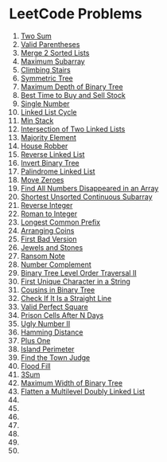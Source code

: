 # LeetCode Problems

1. [Two Sum](./twosum.md)
1. [Valid Parentheses](./validParentheses.md)
1. [Merge 2 Sorted Lists](./mergelists.md)
1. [Maximum Subarray](./maxSubarray.md)
1. [Climbing Stairs](./climingStairs.md)
1. [Symmetric Tree](./symmetricTree.md)
1. [Maximum Depth of Binary Tree](./maxDepthofBT.md)
1. [Best Time to Buy and Sell Stock](./buySellStock.md)
1. [Single Number](./singleNumber.md)
1. [Linked List Cycle](./linkedListCycle.md)
1. [Min Stack](./minStack.md)
1. [Intersection of Two Linked Lists](./intersectionof2LL.md)
1. [Majority Element](./majorityElement.md)
1. [House Robber](./houseRobber.md)
1. [Reverse Linked List](./reverseLL.md)
1. [Invert Binary Tree](./invertBinaryTree.md)
1. [Palindrome Linked List](./PalindromeLL.md)
1. [Move Zeroes](./moveZero.md)
1. [Find All Numbers Disappeared in an Array](./findAllDisappearedNumbersArray.md)
1. [Shortest Unsorted Continuous Subarray](./shortestUnsortedSubarray.md)
1. [Reverse Integer](./reverseInteger.md)
1. [Roman to Integer](./romanToInteger.md)
1. [Longest Common Prefix](./longestCommonPrefix.md)
1. [Arranging Coins](./arrangingCoins.md)
1. [First Bad Version](./firstBadVersion.md)
1. [Jewels and Stones](./jewelsStones.md)
1. [Ransom Note](./ransomNote.md)
1. [Number Complement](./numberComplement.md)
1. [Binary Tree Level Order Traversal II](./binaryTreeLevelOrderTraversal2.md)
1. [First Unique Character in a String](./firstUniqueCharInString.md)
1. [Cousins in Binary Tree](./cousinsInBT.md)
1. [Check If It Is a Straight Line](./checkStraightLine.md)
1. [Valid Perfect Square](./validPerfectSquare.md)
1. [Prison Cells After N Days](./prisoncellsAfterNDays.md)
1. [Ugly Number II](./uglyNumber.md)
1. [Hamming Distance](./hammingDistance.md)
1. [Plus One](./plusOne.md)
1. [Island Perimeter](./islandPerimeter.md)
1. [Find the Town Judge](./findTownJudge.md)
1. [Flood Fill](./floodFill.md)
1. [3Sum](./3sum.md)
1. [Maximum Width of Binary Tree](./maximumwidthofBT.md)
1. [Flatten a Multilevel Doubly Linked List](./flattenDoublyLL.md)
1. [](./)
1. [](./)
1. [](./)
1. [](./)
1. [](./)
1. [](./)
1. [](./)
